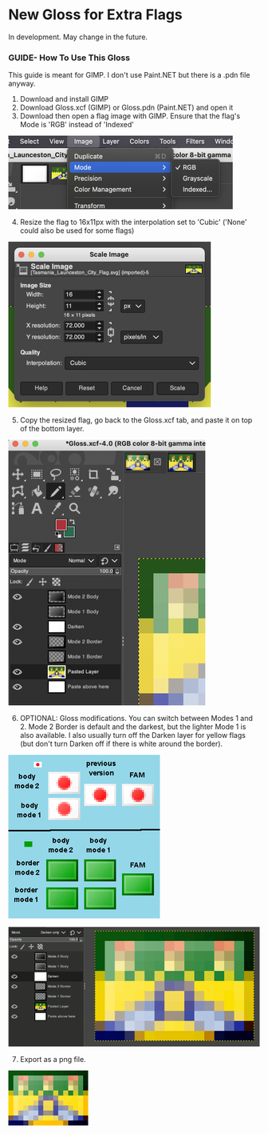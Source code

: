# New Gloss for Extra Flags
In development. May change in the future.
### GUIDE- How To Use This Gloss

This guide is meant for GIMP. I don't use Paint.NET but there is a .pdn file anyway.

1. Download and install GIMP
2. Download Gloss.xcf (GIMP) or Gloss.pdn (Paint.NET) and open it
3. Download then open a flag image with GIMP. Ensure that the flag's Mode is 'RGB' instead of 'Indexed'

![1](images/1.png)

4. Resize the flag to 16x11px with the interpolation set to 'Cubic' ('None' could also be used for some flags)

![2](images/2.png)

5. Copy the resized flag, go back to the Gloss.xcf tab, and paste it on top of the bottom layer.

![3](images/3.png)

6. OPTIONAL: Gloss modifications. You can switch between Modes 1 and 2. Mode 2 Border is default and the darkest, but the lighter Mode 1 is also available. I also usually turn off the Darken layer for yellow flags (but don't turn Darken off if there is white around the border).

![6](images/6.png)

![3](images/4.gif)

7. Export as a png file.

![5](images/5.png)
